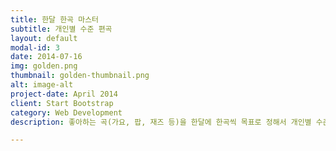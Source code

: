 ```yaml
---
title: 한달 한곡 마스터
subtitle: 개인별 수준 편곡
layout: default
modal-id: 3
date: 2014-07-16
img: golden.png
thumbnail: golden-thumbnail.png
alt: image-alt
project-date: April 2014
client: Start Bootstrap
category: Web Development
description: 좋아하는 곡(가요, 팝, 재즈 등)을 한달에 한곡씩 목표로 정해서 개인별 수준에 맞게 편곡해 드립니다. 좋아하는 곡을 목표로 하여 도전의식을 갖고 나만의 레파토리를 늘려보세요.<br><br> 본 수업은 악보를 보며 연주 할 수 있는 단계에서 진행할 수 있습니다. 초보 연주자의 경우 기초 피아노 수업 후 진행하게 됩니다.<br><br> 나만의 연주곡을 갖고 싶다면, 어디서든 외워서 연주하고 싶은 곡이 있다면 도전해 보세요!<br><br>

---
```

